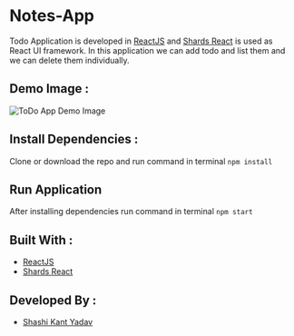 # Notes-App
Todo Application is developed in [ReactJS](https://reactjs.org/) and [Shards React](https://designrevision.com/docs/shards-react/) is used as React UI framework. In this application we can add todo and list them and we can delete them individually.

## Demo Image :
![ToDo App Demo Image](./images/todo.png)

## Install Dependencies : 
Clone or download the repo and run command in terminal
``` npm install ```

## Run Application
After installing dependencies run command in terminal
``` npm start ```

## Built With :
- [ReactJS](https://reactjs.org/)
- [Shards React](https://designrevision.com/docs/shards-react/)

## Developed By :
* [Shashi Kant Yadav](https://github.com/shashikant712)